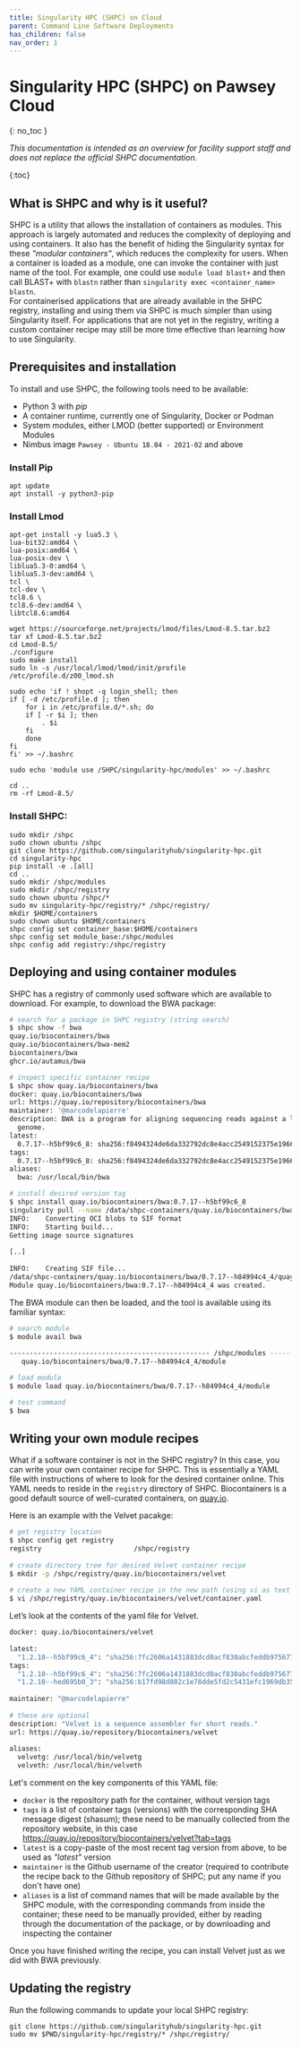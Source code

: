 ```yaml
---
title: Singularity HPC (SHPC) on Cloud
parent: Command Line Software Deployments
has_children: false
nav_order: 1
---
```


# Singularity HPC (SHPC) on Pawsey Cloud
{: no_toc }

_This documentation is intended as an overview for facility support staff and does not replace the official SHPC documentation._

{:toc}


## What is SHPC and why is it useful?

SHPC is a utility that allows the installation of containers as modules. This approach is largely automated and reduces the complexity of deploying and using containers. It also has the benefit of hiding the Singularity syntax for these _"modular containers"_, which reduces the complexity for users. 
When a container is loaded as a module, one can invoke the container with just name of the tool. For example, one could use `module load blast+` and then call BLAST+ with `blastn` rather than `singularity exec <container_name> blastn`.  
For containerised applications that are already available in the SHPC registry, installing and using them via SHPC is much simpler than using Singularity itself. For applications that are not yet in the registry, writing a custom container recipe may still be more time effective than learning how to use Singularity.


## Prerequisites and installation

To install and use SHPC, the following tools need to be available:
* Python 3 with _pip_ 
* A container runtime, currently one of Singularity, Docker or Podman
* System modules, either LMOD (better supported) or Environment Modules
* Nimbus image `Pawsey - Ubuntu 18.04 - 2021-02` and above

### Install Pip

    apt update
    apt install -y python3-pip  

### Install Lmod

    apt-get install -y lua5.3 \
    lua-bit32:amd64 \
    lua-posix:amd64 \
    lua-posix-dev \
    liblua5.3-0:amd64 \
    liblua5.3-dev:amd64 \
    tcl \
    tcl-dev \
    tcl8.6 \
    tcl8.6-dev:amd64 \
    libtcl8.6:amd64
    
    wget https://sourceforge.net/projects/lmod/files/Lmod-8.5.tar.bz2
    tar xf Lmod-8.5.tar.bz2
    cd Lmod-8.5/
    ./configure
    sudo make install
    sudo ln -s /usr/local/lmod/lmod/init/profile /etc/profile.d/z00_lmod.sh
    
    sudo echo 'if ! shopt -q login_shell; then
    if [ -d /etc/profile.d ]; then
        for i in /etc/profile.d/*.sh; do
        if [ -r $i ]; then
            . $i
        fi
        done
    fi
    fi' >> ~/.bashrc
    
    sudo echo 'module use /SHPC/singularity-hpc/modules' >> ~/.bashrc
    
    cd ..
    rm -rf Lmod-8.5/

### Install SHPC:

    sudo mkdir /shpc
    sudo chown ubuntu /shpc
    git clone https://github.com/singularityhub/singularity-hpc.git
    cd singularity-hpc
    pip install -e .[all]
    cd ..
    sudo mkdir /shpc/modules
    sudo mkdir /shpc/registry
    sudo chown ubuntu /shpc/*
    sudo mv singularity-hpc/registry/* /shpc/registry/
    mkdir $HOME/containers
    sudo chown ubuntu $HOME/containers
    shpc config set container_base:$HOME/containers
    shpc config set module_base:/shpc/modules
    shpc config add registry:/shpc/registry


## Deploying and using container modules

SHPC has a registry of commonly used software which are available to download. For example, to download the BWA package:

```bash
# search for a package in SHPC registry (string search)
$ shpc show -f bwa
quay.io/biocontainers/bwa
quay.io/biocontainers/bwa-mem2
biocontainers/bwa
ghcr.io/autamus/bwa

# inspect specific container recipe
$ shpc show quay.io/biocontainers/bwa
docker: quay.io/biocontainers/bwa
url: https://quay.io/repository/biocontainers/bwa
maintainer: '@marcodelapierre'
description: BWA is a program for aligning sequencing reads against a large reference
  genome.
latest:
  0.7.17--h5bf99c6_8: sha256:f8494324de6da332792dc8e4acc2549152375e1966c96163087d6ff6d42ff48c
tags:
  0.7.17--h5bf99c6_8: sha256:f8494324de6da332792dc8e4acc2549152375e1966c96163087d6ff6d42ff48c
aliases:
  bwa: /usr/local/bin/bwa

# install desired version tag
$ shpc install quay.io/biocontainers/bwa:0.7.17--h5bf99c6_8
singularity pull --name /data/shpc-containers/quay.io/biocontainers/bwa/0.7.17--h84994c4_4/quay.io-biocontainers-bwa-0.7.17--h84994c4_4-sha256:4f183ae370c240d175cd55424538b39f047c8add50896de896f0d12a73d4a9a0.sif docker://quay.io/biocontainers/bwa@sha256:4f183ae370c240d175cd55424538b39f047c8add50896de896f0d12a73d4a9a0
INFO:    Converting OCI blobs to SIF format
INFO:    Starting build...
Getting image source signatures
 
[..]
 
INFO:    Creating SIF file...
/data/shpc-containers/quay.io/biocontainers/bwa/0.7.17--h84994c4_4/quay.io-biocontainers-bwa-0.7.17--h84994c4_4-sha256:4f183ae370c240d175cd55424538b39f047c8add50896de896f0d12a73d4a9a0.sif
Module quay.io/biocontainers/bwa:0.7.17--h84994c4_4 was created.
```

The BWA module can then be loaded, and the tool is available using its familiar syntax:

```bash
# search module
$ module avail bwa
 
-------------------------------------------------- /shpc/modules ---------------------------------------------------
   quay.io/biocontainers/bwa/0.7.17--h84994c4_4/module

# load module
$ module load quay.io/biocontainers/bwa/0.7.17--h84994c4_4/module

# test command
$ bwa
```


## Writing your own module recipes

What if a software container is not in the SHPC registry? In this case, you can write your own container recipe for SHPC. This is essentially a YAML file with instructions of where to look for the desired container online. This YAML needs to reside in the `registry` directory of SHPC. Biocontainers is a good default source of well-curated containers, on [quay.io](https://quay.io). 

Here is an example with the Velvet pacakge:

```bash
# get registry location
$ shpc config get registry
registry                       /shpc/registry
 
# create directory tree for desired Velvet container recipe
$ mkdir -p /shpc/registry/quay.io/biocontainers/velvet
 
# create a new YAML container recipe in the new path (using vi as text editor here)
$ vi /shpc/registry/quay.io/biocontainers/velvet/container.yaml
```

Let’s look at the contents of the yaml file for Velvet.

```bash
docker: quay.io/biocontainers/velvet
 
latest:
  "1.2.10--h5bf99c6_4": "sha256:7fc2606a1431883dcd0acf830abcfeddb975677733d110a085da0f07782f5a27"
tags:
  "1.2.10--h5bf99c6_4": "sha256:7fc2606a1431883dcd0acf830abcfeddb975677733d110a085da0f07782f5a27"
  "1.2.10--hed695b0_3": "sha256:b17fd98d802c1e78dde5fd2c5431efc1969db35a279f3a5ca7afcb46efc66e4a"
 
maintainer: "@marcodelapierre"
 
# these are optional
description: "Velvet is a sequence assembler for short reads."
url: https://quay.io/repository/biocontainers/velvet
 
aliases:
  velvetg: /usr/local/bin/velvetg
  velveth: /usr/local/bin/velveth
```

Let's comment on the key components of this YAML file:
* `docker` is the repository path for the container, without version tags
* `tags` is a list of container tags (versions) with the corresponding SHA message digest (shasum); these need to be manually collected from the repository website, in this case https://quay.io/repository/biocontainers/velvet?tab=tags 
* `latest` is a copy-paste of the most recent tag version from above, to be used as _"latest"_ version
* `maintainer` is the Github username of the creator (required to contribute the recipe back to the Github repository of SHPC; put any name if you don't have one)
* `aliases` is a list of command names that will be made available by the SHPC module, with the corresponding commands from inside the container; these need to be manually provided, either by reading through the documentation of the package, or by downloading and inspecting the container

Once you have finished writing the recipe, you can install Velvet just as we did with BWA previously. 


## Updating the registry

Run the following commands to update your local SHPC registry:

    git clone https://github.com/singularityhub/singularity-hpc.git
    sudo mv $PWD/singularity-hpc/registry/* /shpc/registry/
